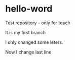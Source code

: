 # hello-word
Test repository - only for teach

It is my first branch

I only changed some leters.

Now I change last line
